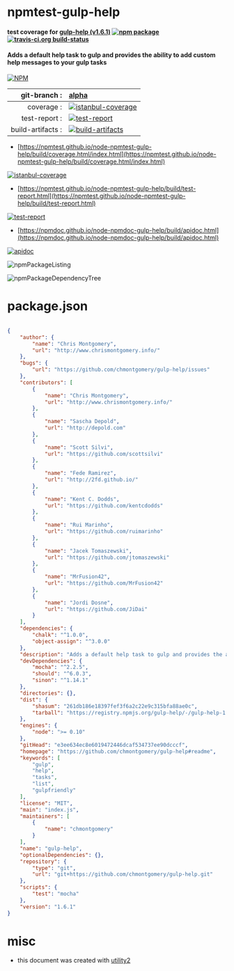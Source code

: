 # npmtest-gulp-help

#### test coverage for  [gulp-help (v1.6.1)](https://github.com/chmontgomery/gulp-help#readme)  [![npm package](https://img.shields.io/npm/v/npmtest-gulp-help.svg?style=flat-square)](https://www.npmjs.org/package/npmtest-gulp-help) [![travis-ci.org build-status](https://api.travis-ci.org/npmtest/node-npmtest-gulp-help.svg)](https://travis-ci.org/npmtest/node-npmtest-gulp-help)

#### Adds a default help task to gulp and provides the ability to add custom help messages to your gulp tasks

[![NPM](https://nodei.co/npm/gulp-help.png?downloads=true&downloadRank=true&stars=true)](https://www.npmjs.com/package/gulp-help)

| git-branch : | [alpha](https://github.com/npmtest/node-npmtest-gulp-help/tree/alpha)|
|--:|:--|
| coverage : | [![istanbul-coverage](https://npmtest.github.io/node-npmtest-gulp-help/build/coverage.badge.svg)](https://npmtest.github.io/node-npmtest-gulp-help/build/coverage.html/index.html)|
| test-report : | [![test-report](https://npmtest.github.io/node-npmtest-gulp-help/build/test-report.badge.svg)](https://npmtest.github.io/node-npmtest-gulp-help/build/test-report.html)|
| build-artifacts : | [![build-artifacts](https://npmtest.github.io/node-npmtest-gulp-help/glyphicons_144_folder_open.png)](https://github.com/npmtest/node-npmtest-gulp-help/tree/gh-pages/build)|

- [https://npmtest.github.io/node-npmtest-gulp-help/build/coverage.html/index.html](https://npmtest.github.io/node-npmtest-gulp-help/build/coverage.html/index.html)

[![istanbul-coverage](https://npmtest.github.io/node-npmtest-gulp-help/build/screenCapture.buildCi.browser.%252Ftmp%252Fbuild%252Fcoverage.lib.html.png)](https://npmtest.github.io/node-npmtest-gulp-help/build/coverage.html/index.html)

- [https://npmtest.github.io/node-npmtest-gulp-help/build/test-report.html](https://npmtest.github.io/node-npmtest-gulp-help/build/test-report.html)

[![test-report](https://npmtest.github.io/node-npmtest-gulp-help/build/screenCapture.buildCi.browser.%252Ftmp%252Fbuild%252Ftest-report.html.png)](https://npmtest.github.io/node-npmtest-gulp-help/build/test-report.html)

- [https://npmdoc.github.io/node-npmdoc-gulp-help/build/apidoc.html](https://npmdoc.github.io/node-npmdoc-gulp-help/build/apidoc.html)

[![apidoc](https://npmdoc.github.io/node-npmdoc-gulp-help/build/screenCapture.buildCi.browser.%252Ftmp%252Fbuild%252Fapidoc.html.png)](https://npmdoc.github.io/node-npmdoc-gulp-help/build/apidoc.html)

![npmPackageListing](https://npmtest.github.io/node-npmtest-gulp-help/build/screenCapture.npmPackageListing.svg)

![npmPackageDependencyTree](https://npmtest.github.io/node-npmtest-gulp-help/build/screenCapture.npmPackageDependencyTree.svg)



# package.json

```json

{
    "author": {
        "name": "Chris Montgomery",
        "url": "http://www.chrismontgomery.info/"
    },
    "bugs": {
        "url": "https://github.com/chmontgomery/gulp-help/issues"
    },
    "contributors": [
        {
            "name": "Chris Montgomery",
            "url": "http://www.chrismontgomery.info/"
        },
        {
            "name": "Sascha Depold",
            "url": "http://depold.com"
        },
        {
            "name": "Scott Silvi",
            "url": "https://github.com/scottsilvi"
        },
        {
            "name": "Fede Ramirez",
            "url": "http://2fd.github.io/"
        },
        {
            "name": "Kent C. Dodds",
            "url": "https://github.com/kentcdodds"
        },
        {
            "name": "Rui Marinho",
            "url": "https://github.com/ruimarinho"
        },
        {
            "name": "Jacek Tomaszewski",
            "url": "https://github.com/jtomaszewski"
        },
        {
            "name": "MrFusion42",
            "url": "https://github.com/MrFusion42"
        },
        {
            "name": "Jordi Dosne",
            "url": "https://github.com/JiDai"
        }
    ],
    "dependencies": {
        "chalk": "^1.0.0",
        "object-assign": "^3.0.0"
    },
    "description": "Adds a default help task to gulp and provides the ability to add custom help messages to your gulp tasks",
    "devDependencies": {
        "mocha": "^2.2.5",
        "should": "^6.0.3",
        "sinon": "^1.14.1"
    },
    "directories": {},
    "dist": {
        "shasum": "261db186e18397fef3f6a2c22e9c315bfa88ae0c",
        "tarball": "https://registry.npmjs.org/gulp-help/-/gulp-help-1.6.1.tgz"
    },
    "engines": {
        "node": ">= 0.10"
    },
    "gitHead": "e3ee634ec8e6019472446dcaf534737ee90dcccf",
    "homepage": "https://github.com/chmontgomery/gulp-help#readme",
    "keywords": [
        "gulp",
        "help",
        "tasks",
        "list",
        "gulpfriendly"
    ],
    "license": "MIT",
    "main": "index.js",
    "maintainers": [
        {
            "name": "chmontgomery"
        }
    ],
    "name": "gulp-help",
    "optionalDependencies": {},
    "repository": {
        "type": "git",
        "url": "git+https://github.com/chmontgomery/gulp-help.git"
    },
    "scripts": {
        "test": "mocha"
    },
    "version": "1.6.1"
}
```



# misc
- this document was created with [utility2](https://github.com/kaizhu256/node-utility2)
